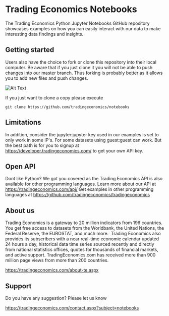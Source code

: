 # Trading Economics Notebooks

The Trading Economics Python Jupyter Notebooks GitHub repository showcases examples on how you can easily interact with our data to make interesting data findings and insights.


## Getting started

Users also have the choice to fork or clone this repository into their local computer. Be aware that if you just clone it you will not be able to push changes into our master branch. Thus forking is probably better as it allows you to add new files and push changes. 

![Alt Text](https://github-images.s3.amazonaws.com/help/bootcamp/Bootcamp-Fork.png)


If you just want to clone a copy please execute 


``` git clone https://github.com/tradingeconomics/notebooks ```

## Limitations

In addition, consider the jupyter:jupyter key used in our examples is set to only work in some IP's. For some datasets using guest:guest can work. But the best path is for you to signup at https://developer.tradingeconomics.com/ to get your own API key.


## Open API

Dont like Python? We got you covered as the Trading Economics API is also available for other programming languages. 
Learn more about our API at https://tradingeconomics.com/api/
Get examples in other programming languages at https://github.com/tradingeconomics/tradingeconomics 



## About us
Trading Economics is a gateway to 20 million indicators from 196 countries. You get free access to datasets from the Worldbank, the United Nations, the Federal Reserve, the EUROSTAT, and much more.  Trading Economics also provides its subscribers with a near real-time economic calendar updated 24 hours a day, historical data time series sourced recently and directly from national statistics offices, quotes for thousands of financial markets, and active support. TradingEconomics.com has received more than 900 million page views from more than 200 countries.

https://tradingeconomics.com/about-te.aspx



## Support

Do you have any suggestion? Please let us know

https://tradingeconomics.com/contact.aspx?subject=notebooks



